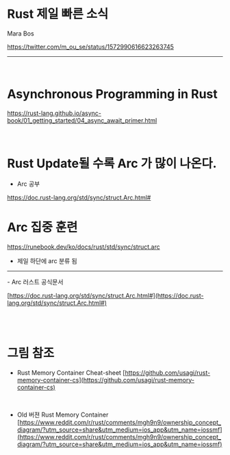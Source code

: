 # Rust 제일 빠른 소식

Mara Bos

https://twitter.com/m_ou_se/status/1572990616623263745

<hr>

<br>

# Asynchronous Programming in Rust

https://rust-lang.github.io/async-book/01_getting_started/04_async_await_primer.html

<br>

# Rust Update될 수록 Arc 가 많이 나온다.

- Arc 공부

https://doc.rust-lang.org/std/sync/struct.Arc.html#

# Arc 집중 훈련

https://runebook.dev/ko/docs/rust/std/sync/struct.arc

- 제일 하단에 arc 분류 됨

<hr>
- Arc 러스트 공식문서

[https://doc.rust-lang.org/std/sync/struct.Arc.html#](https://doc.rust-lang.org/std/sync/struct.Arc.html#)

<br>

<br>

# 그림 참조

- Rust Memory Container Cheat-sheet
  [https://github.com/usagi/rust-memory-container-cs](https://github.com/usagi/rust-memory-container-cs)

<br>

- Old 버젼 Rust Memory Container
  [https://www.reddit.com/r/rust/comments/mgh9n9/ownership_concept_diagram/?utm_source=share&utm_medium=ios_app&utm_name=iossmf](https://www.reddit.com/r/rust/comments/mgh9n9/ownership_concept_diagram/?utm_source=share&utm_medium=ios_app&utm_name=iossmf)

